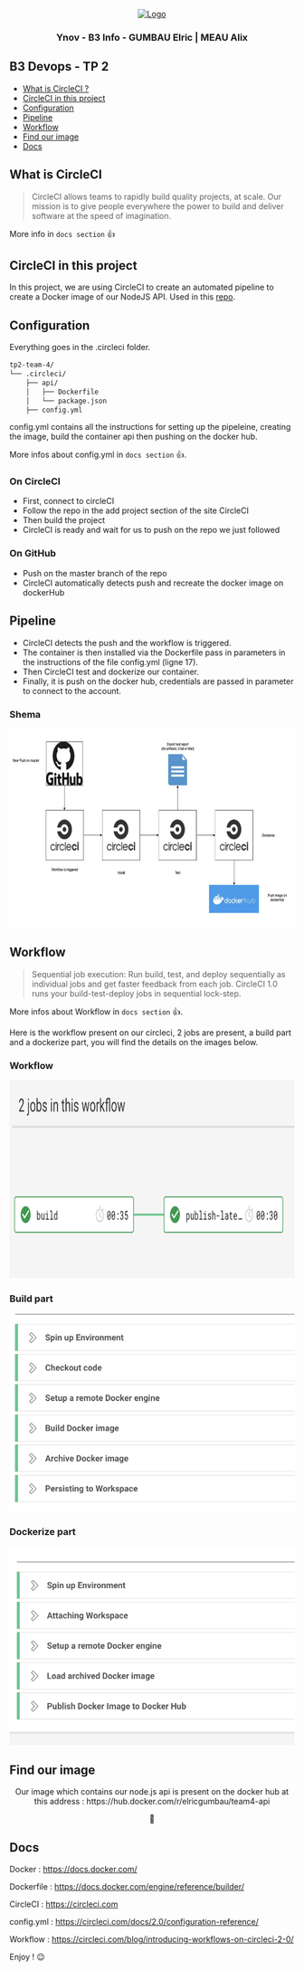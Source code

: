 <p align="center">
  <a href="https://example.com/">
    <img src="https://d3r49iyjzglexf.cloudfront.net/circleci-logo-stacked-fb-2bbc2f98672809be0a4e917efde89548d5ee527dabbece4384317c540d2c3984.png" alt="Logo" width=85 height=85>
  </a>

  <h3 align="center">Ynov - B3 Info - GUMBAU Elric | MEAU Alix</h3>
</p>

## B3 Devops - TP 2

- [What is CircleCI ?](#What-is-CircleCI)
- [CircleCI in this project](#CircleCI-in-this-project)
- [Configuration](#Configuration)
- [Pipeline](#Pipeline)
- [Workflow](#Workflow)
- [Find our image](#Find-our-image)
- [Docs](#Docs)


## What is CircleCI

> CircleCI allows teams to rapidly build quality projects, at scale. Our mission is to give people everywhere the power to build and deliver software at the speed of imagination.

More info in `docs section` 👍


## CircleCI in this project

In this project, we are using CircleCI to create an automated pipeline to create a Docker image of our NodeJS API. Used in this [repo](https://github.com/YI-B3-Devops/tp2-gumbau-elric).


## Configuration

Everything goes in the .circleci folder.

```text
tp2-team-4/
└── .circleci/
    ├── api/
    │   ├── Dockerfile
    │   └── package.json
    ├── config.yml

```
config.yml contains all the instructions for setting up the pipeleine, creating the image, build the container api then pushing on the docker hub.

More infos about config.yml in `docs section` 👍.

### On CircleCI
- First, connect to circleCI
- Follow the repo in the add project section of the site CircleCI
- Then build the project
- CircleCI is ready and wait for us to push on the repo we just followed

### On GitHub
- Push on the master branch of the repo
- CircleCI automatically detects push and recreate the docker image on dockerHub

## Pipeline

- CircleCI detects the push and the workflow is triggered.
- The container is then installed via the Dockerfile pass in parameters in the instructions of the file config.yml (ligne 17).
- Then CircleCI test and dockerize our container.
- Finally, it is push on the docker hub, credentials are passed in parameter to connect to the account.

### Shema
<p align="center">
  <img src="./img/shema/shema.png" alt="Shema" width=600 height=350>
</p>

## Workflow


> Sequential job execution: Run build, test, and deploy sequentially as individual jobs and get faster feedback from each job. CircleCI 1.0 runs your build-test-deploy jobs in sequential lock-step.

More infos about Workflow in `docs section` 👍.

Here is the workflow present on our circleci, 2 jobs are present, a build part and a dockerize part, you will find the details on the images below.

### Workflow

<p align="center">
  <img src="./img/workflow/workflow.png" alt="Workflow" width=600 height=350>
</p>

### Build part

<p align="center">
  <img src="./img/workflow/build.png" alt="build" width=600 height=350>
</p>

### Dockerize part

<p align="center">
  <img src="./img/workflow/dockerize.png" alt="dockerize" width=600 height=350>
</p>

## Find our image

<p align="center">
Our image which contains our node.js api is present on the docker hub at this address :
  https://hub.docker.com/r/elricgumbau/team4-api
</p>
<p align="center">🐳</p>

## Docs

Docker              : https://docs.docker.com/

Dockerfile          : https://docs.docker.com/engine/reference/builder/

CircleCI            : https://circleci.com

config.yml          : https://circleci.com/docs/2.0/configuration-reference/

Workflow            : https://circleci.com/blog/introducing-workflows-on-circleci-2-0/


Enjoy ! 😉
